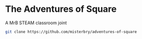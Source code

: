 # The Adventures of Square

A MrB STEAM classroom joint

```bash
git clone https://github.com/misterbry/adventures-of-square
```